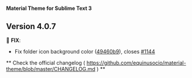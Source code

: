 #### Material Theme for Sublime Text 3

## Version 4.0.7

📣 **FIX**:
* Fix folder icon background color ([49460b9](https://github.com/equinusocio/material-theme/commit/49460b9)), closes [#1144](https://github.com/equinusocio/material-theme/issues/1144)



** Check the official changelog ( https://github.com/equinusocio/material-theme/blob/master/CHANGELOG.md  ) **
